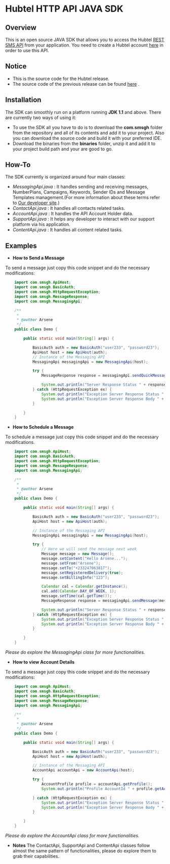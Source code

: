 Hubtel HTTP API JAVA SDK 
===================================

## **Overview**
This is an open source JAVA SDK that allows you to access the Hubtel [REST SMS API](https://developers.hubtel.com) from your application. You need to create a Hubtel account [here](https://unity.hubtel.com/) in order to use this API.

## **Notice**
* This is the source code for the Hubtel release.
* The source code of the previous release can be found [here](https://github.com/hubtel/smsghapi-csharp-legacy) .

## **Installation**

The SDK can smoothly run on a platform running **JDK 1.1** and above. There are currently two ways of using it:
 
* To use the SDK all you have to do is to download the **com.smsgh** folder from the repository and all of its contents and add it to your project. Also you can download the source code and build it with your preferred IDE. 
* Download the binaries from the **binaries** folder, unzip it and add it to your project build path and your are good to go.

## **How-To**

The SDK currently is organized around four main classes:

* *MessagingApi.java* : 
    It handles sending and receiving messages, NumberPlans, Campaigns, Keywords, Sender IDs and Message Templates management.(For more information about these terms refer to [Our developer site](http://developers.smsgh.com/).)
* *ContactApi.java* : 
        It handles all contacts related tasks. 
* *AccountApi.java* : 
        It handles the API Account Holder data.
* *SupportApi.java* : 
        It helps any developer to interact with our support platform via his application.
* *ContentApi.java* : 
        It handles all content related tasks.

## **Examples**

* **How to Send a Message**

To send a message just copy this code snippet and do the necessary modifications:
```java
    import com.smsgh.ApiHost;
    import com.smsgh.BasicAuth;
    import com.smsgh.HttpRequestException;
    import com.smsgh.MessageResponse;
    import com.smsgh.MessagingApi;

    /**
     *
     * @author Arsene
     */
    public class Demo {

        public static void main(String[] args) {

            BasicAuth auth = new BasicAuth("user233", "password23");
            ApiHost host = new ApiHost(auth);
            // Instance of the Messaging API
            MessagingApi messagingApi = new MessagingApi(host);

            try {
                MessageResponse response = messagingApi.sendQuickMessage("+233245657867", "+233245098456", "Hello THe JAVA SDK R2 Test is ongoing... ", "123");

                System.out.println("Server Response Status " + response.getStatus());
            } catch (HttpRequestException ex) {
                System.out.println("Exception Server Response Status " + ex.getHttpResponse().getStatus());
                System.out.println("Exception Server Response Body " + ex.getHttpResponse().getBodyAsString());
            }

        }
    }
```
* **How to Schedule a Message**

To schedule a message just copy this code snippet and do the necessary modifications.
```java
    import com.smsgh.ApiHost;
    import com.smsgh.BasicAuth;
    import com.smsgh.HttpRequestException;
    import com.smsgh.MessageResponse;
    import com.smsgh.MessagingApi;

    /**
     *
     * @author Arsene
     */
    public class Demo {

        public static void main(String[] args) {

            BasicAuth auth = new BasicAuth("user233", "password23");
            ApiHost host = new ApiHost(auth);

            // Instance of the Messaging API
            MessagingApi messagingApi = new MessagingApi(host);

            try {
                // Here we will send the message next week
                Message message = new Message();
                message.setContent("Hello Arsene...");
                message.setFrom("Arsene");
                message.setTo("+233247063817");
                message.setRegisteredDelivery(true);
                message.setBillingInfo("123");

                Calendar cal = Calendar.getInstance();
                cal.add(Calendar.DAY_OF_WEEK, 1);
                message.setTime(cal.getTime());
                MessageResponse response = messagingApi.sendMessage(message);

                System.out.println("Server Response Status " + response.getStatus());
            } catch (HttpRequestException ex) {
                System.out.println("Exception Server Response Status " + ex.getHttpResponse().getStatus());
                System.out.println("Exception Server Response Body " + ex.getHttpResponse().getBodyAsString());
            }

        }
    }
```
*Please do explore the MessagingApi class for more functionalities.*

* **How to view Account Details**

To send a message just copy this code snippet and do the necessary modifications:
```java
    import com.smsgh.ApiHost;
    import com.smsgh.BasicAuth;
    import com.smsgh.HttpRequestException;
    import com.smsgh.MessageResponse;
    import com.smsgh.MessagingApi;

    /**
     *
     * @author Arsene
     */
    public class Demo {

        public static void main(String[] args) {

            BasicAuth auth = new BasicAuth("user233", "password23");
            ApiHost host = new ApiHost(auth);

            // Instance of the Messaging API
            AccountApi accountApi = new AccountApi(host);

            try {
                AccountProfile profile = accountApi.getProfile();
                System.out.println("Profile AccountId " + profile.getAccountId());

            } catch (HttpRequestException ex) {
                System.out.println("Exception Server Response Status " + ex.getHttpResponse().getStatus());
                System.out.println("Exception Server Response Body " + ex.getHttpResponse().getBodyAsString());
            }

        }
    }
```
*Please do explore the AccountApi class for more functionalities.*

* **Notes**
The ContactApi, SupportApi and ContentApi classes follow almost the same pattern of functionalities, please do explore them to grab their capabilities.
